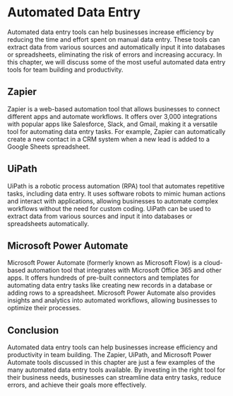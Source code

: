 Automated Data Entry
==========================================================================

Automated data entry tools can help businesses increase efficiency by reducing the time and effort spent on manual data entry. These tools can extract data from various sources and automatically input it into databases or spreadsheets, eliminating the risk of errors and increasing accuracy. In this chapter, we will discuss some of the most useful automated data entry tools for team building and productivity.

Zapier
------

Zapier is a web-based automation tool that allows businesses to connect different apps and automate workflows. It offers over 3,000 integrations with popular apps like Salesforce, Slack, and Gmail, making it a versatile tool for automating data entry tasks. For example, Zapier can automatically create a new contact in a CRM system when a new lead is added to a Google Sheets spreadsheet.

UiPath
------

UiPath is a robotic process automation (RPA) tool that automates repetitive tasks, including data entry. It uses software robots to mimic human actions and interact with applications, allowing businesses to automate complex workflows without the need for custom coding. UiPath can be used to extract data from various sources and input it into databases or spreadsheets automatically.

Microsoft Power Automate
------------------------

Microsoft Power Automate (formerly known as Microsoft Flow) is a cloud-based automation tool that integrates with Microsoft Office 365 and other apps. It offers hundreds of pre-built connectors and templates for automating data entry tasks like creating new records in a database or adding rows to a spreadsheet. Microsoft Power Automate also provides insights and analytics into automated workflows, allowing businesses to optimize their processes.

Conclusion
----------

Automated data entry tools can help businesses increase efficiency and productivity in team building. The Zapier, UiPath, and Microsoft Power Automate tools discussed in this chapter are just a few examples of the many automated data entry tools available. By investing in the right tool for their business needs, businesses can streamline data entry tasks, reduce errors, and achieve their goals more effectively.


